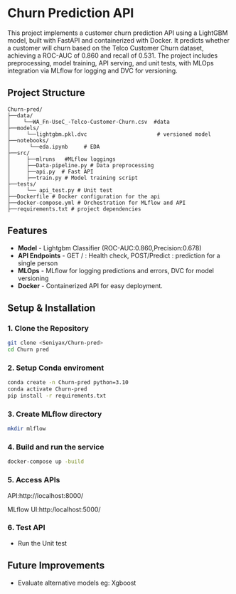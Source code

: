 # Churn Prediction API
This project implements a customer churn prediction API using a LightGBM model, built with FastAPI and containerized with Docker. It predicts whether a customer will churn based on the Telco Customer Churn dataset, achieving a ROC-AUC of 0.860 and recall of 0.531. The project includes preprocessing, model training, API serving, and unit tests, with MLOps integration via MLflow for logging and DVC for versioning.
## Project Structure
````
Churn-pred/
├──data/
│    └──WA_Fn-UseC_-Telco-Customer-Churn.csv  #data
├──models/
│     └──lightgbm.pkl.dvc                      # versioned model
├──notebooks/
│      └──eda.ipynb     # EDA
├──src/
│     ├──mlruns   #MLflow loggings
│     ├──Data-pipeline.py # Data preprocessing
│     ├──api.py  # Fast API
│     ├──train.py # Model training script
├──tests/
│     └── api_test.py # Unit test    
├──Dockerfile # Docker configuration for the api
├──docker-compose.yml # Orchestration for MLflow and API
├──requirements.txt # project dependencies
````
## Features
 - **Model** - Lightgbm Classifier (ROC-AUC:0.860,Precision:0.678)
 - **API Endpoints** - GET / : Health check, POST/Predict : prediction for a single person
 - **MLOps** - MLflow for logging predictions and errors, DVC for model versioning
 - **Docker** - Containerized API for easy deployment.
## Setup & Installation
### 1. Clone the Repository
```` bash
git clone <Seniyax/Churn-pred>
cd Churn pred
````
### 2. Setup Conda enviroment
```` bash
conda create -n Churn-pred python=3.10
conda activate Churn-pred
pip install -r requirements.txt
````
### 3. Create MLflow directory
```` bash
mkdir mlflow
````
### 4. Build and run the service
```` bash
docker-compose up -build
````
### 5. Access APIs
API:http://localhost:8000/

MLflow UI:http:/localhost:5000/
### 6. Test API
- Run the Unit test
## Future Improvements
- Evaluate alternative models eg: Xgboost
  
       
    
